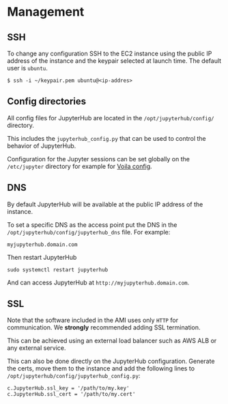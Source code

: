 # Management

## SSH

To change any configuration SSH to the EC2 instance using the public IP address
of the instance and the keypair selected at launch time.
The default user is `ubuntu`.

```shell title="Terminal"
$ ssh -i ~/keypair.pem ubuntu@<ip-addres>
```

## Config directories

All config files for JupyterHub are located in the `/opt/jupyterhub/config/`
directory.

This includes the `jupyterhub_config.py` that can be used to control the behavior of
JupyterHub.

Configuration for the Jupyter sessions can be set globally on the
`/etc/jupyter` directory for example for [Voila config](/jupyterhub-ami/voila/#configure-theme).

## DNS

By default JupyterHub will be available at the public IP address of the instance.

To set a specific DNS as the access point put the DNS in the
`/opt/jupyterhub/config/jupyterhub_dns` file. For example:

```shell title="/opt/jupyterhub/config/jupyterhub_dns"
myjupyterhub.domain.com
```

Then restart JupyterHub

```shell title="Terminal"
sudo systemctl restart jupyterhub
```

And can access JupyterHub at `http://myjupyterhub.domain.com`.

## SSL

Note that the software included in the AMI uses only `HTTP` for communication.
We **strongly** recommended adding SSL termination.

This can be achieved using an external load balancer such as AWS ALB
or any external service.

This can also be done directly on the JupyterHub configuration.
Generate the certs, move them to the instance and add the following lines to
`/opt/jupyterhub/config/jupyterhub_config.py`:

```shell title="/opt/jupyterhub/config/jupyterhub_config.py"
c.JupyterHub.ssl_key = '/path/to/my.key'
c.JupyterHub.ssl_cert = '/path/to/my.cert'
```

